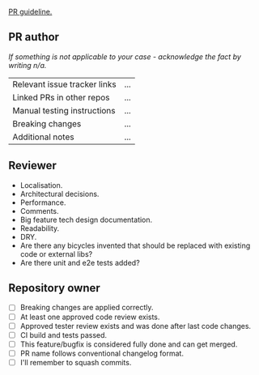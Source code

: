 [PR guideline.](https://github.com/PeerioTechnologies/peerio-icebear/blob/dev/docs/CONTRIBUTING.md)

## PR author
*If something is not applicable to your case - acknowledge the fact by writing n/a.*

<table>
  <tr>
    <td>Relevant issue tracker links</td>
    <td>...</td>
  </tr>
  <tr>
    <td>Linked PRs in other repos</td>
    <td>...</td>
  </tr>
  <tr>
    <td>Manual testing instructions</td>
    <td>...</td>
  </tr>
  <tr>
    <td>Breaking changes</td>
    <td>...</td>
  </tr>
  <tr>
    <td>Additional notes</td>
    <td>...</td>
  </tr>
</table>


## Reviewer

* Localisation.
* Architectural decisions.
* Performance.
* Comments.
* Big feature tech design documentation.
* Readability.
* DRY.
* Are there any bicycles invented that should be replaced with existing code or external libs?
* Are there unit and e2e tests added?

## Repository owner

- [ ] Breaking changes are applied correctly.
- [ ] At least one approved code review exists.
- [ ] Approved tester review exists and was done after last code changes.
- [ ] CI build and tests passed.
- [ ] This feature/bugfix is considered fully done and can get merged.
- [ ] PR name follows conventional changelog format.
- [ ] I'll remember to squash commits. 